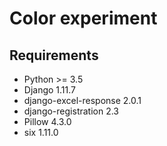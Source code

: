 <h1>Color experiment</h1>

<h2>Requirements</h2>
<ul>
    <li>Python >= 3.5</li>
    <li>Django 1.11.7</li>
    <li>django-excel-response 2.0.1</li>
    <li>django-registration 2.3</li>
    <li>Pillow 4.3.0</li>
    <li>six 1.11.0</li>
</ul>
